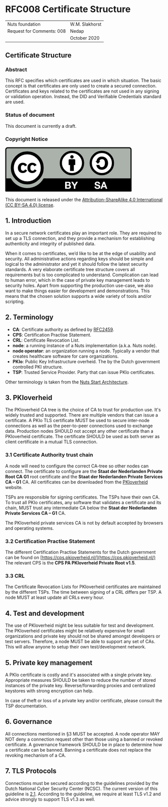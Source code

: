 # RFC008 Certificate Structure

|  |  |
| :--- | :--- |
| Nuts foundation | W.M. Slakhorst |
| Request for Comments: 008 | Nedap |
|  | October 2020 |

## Certificate Structure

### Abstract

This RFC specifies which certificates are used in which situation. The basic concept is that certificates are only used to create a secured connection. Certificates and keys related to the certificates are not used in any signing or validation operation. Instead, the DID and Verifiable Credentials standard are used.

### Status of document

This document is currently a draft.

### Copyright Notice

![](../.gitbook/assets/license.png)

This document is released under the [Attribution-ShareAlike 4.0 International \(CC BY-SA 4.0\) license](https://creativecommons.org/licenses/by-sa/4.0/).

## 1.  Introduction

In a secure network certificates play an important role. They are required to set up a TLS connection, and they provide a mechanism for establishing authenticity and integrity of published data.

When it comes to certificates, we’d like to be at the edge of usability and security. All administrative actions regarding keys should be simple and logical to the administrator and yet it should follow the latest security standards. A very elaborate certificate tree structure covers all requirements but is too complicated to understand. Complication can lead to human error, which in the case of private key management leads to security holes. Apart from supporting the production use-case, we also want to make things easier for development and demonstrations. This means that the chosen solution supports a wide variety of tools and/or scripting.

## 2. Terminology

* **CA**: Certificate authority as defined by [RFC2459](https://tools.ietf.org/html/rfc2459).
* **CPS**: Certification Practise Statement.
* **CRL**: Certificate Revocation List. 
* **node**: a running instance of a Nuts implementation \(a.k.a. Nuts node\).
* **node operator**: an organization running a node. Typically a vendor that creates healthcare software for care organizations.
* **PKIo**: Public Key Infrastructure overheid. The by the Dutch government controlled PKI structure.
* **TSP**: Trusted Service Provider. Party that can issue PKIo certificates. 

Other terminology is taken from the [Nuts Start Architecture](rfc001-nuts-start-architecture.md#nuts-start-architecture).

## 3. PKIoverheid

The PKIoverheid CA tree is the choice of CA to trust for production use. It's widely trusted and supported. There are multiple vendors that can issue a certificate. A PKIo TLS certificate MUST be used to secure inter-node connections as well as the peer-to-peer connections used to exchange data. Production nodes SHOULD not accept any other certificate than a PKIoverheid certificate. The certificate SHOULD be used as both server as client certificate in a mutual TLS connection.

### 3.1 Certificate Authority trust chain

A node will need to configure the correct CA-tree so other nodes can connect. The certificate to configure are the **Staat der Nederlanden Private Root CA G1** root certificate and the **Staat der Nederlanden Private Services CA – G1** CA. All certificates can be downloaded from the [PKIoverheid](https://cert.pkioverheid.nl/cert-pkioverheid-nl.htm) website.

TSPs are responsible for signing certificates. The TSPs have their own CA. To trust all PKIo certificates, any software that validates a certificate and its chain, MUST trust any intermediate CA below the **Staat der Nederlanden Private Services CA – G1** CA.

The PKIoverheid private services CA is not by default accepted by browsers and operating systems.

### 3.2 Certification Practise Statement

The different Certification Practise Statements for the Dutch government can be found on [https://cps.pkioverheid.nl/](https://cps.pkioverheid.nl/) The relevant CPS is the **CPS PA PKIoverheid Private Root v1.5**.

### 3.3 CRL

The Certificate Revocation Lists for PKIoverheid certificates are maintained by the different TSPs. The time between signing of a CRL differs per TSP. A node MUST at least update all CRLs every hour.

## 4. Test and development

The use of PKIoverheid might be less suitable for test and development. The PKIoverheid certificates might be relatively expensive for small organizations and private key should not be shared amongst developers or test servers. Therefore, a node MUST be able to support any set of CAs. This will allow anyone to setup their own test/development network.

## 5. Private key management

A PKIo certificate is costly and it's associated with a single private key. Appropriate measures SHOULD be taken to reduce the number of stored instances of the private key. Reverse/forwarding proxies and centralized keystores with strong encryption can help.

In case of theft or loss of a private key and/or certificate, please consult the TSP documentation.

## 6. Governance

All connections mentioned in §3 MUST be accepted. A node operator MAY NOT deny a connection request other than those using a banned or revoked certificate. A governance framework SHOULD be in place to determine how a certificate can be banned. Banning a certificate does not replace the revoking mechanism of a CA.

## 7. TLS Protocols

Connections must be secured according to the guidelines provided by the Dutch National Cyber Security Center (NCSC).
The current version of this guideline is [2.1](https://www.ncsc.nl/documenten/publicaties/2021/januari/19/ict-beveiligingsrichtlijnen-voor-transport-layer-security-2.1).
According to the guideline, we require at least TLS v1.2 and advice strongly to support TLS v1.3 as well.